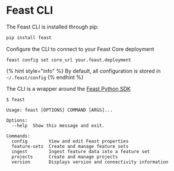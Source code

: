 # Feast CLI

The Feast CLI is installed through pip:

```bash
pip install feast
```

Configure the CLI to connect to your Feast Core deployment

```text
feast config set core_url your.feast.deployment
```

{% hint style="info" %}
By default, all configuration is stored in `~/.feast/config`
{% endhint %}

The CLI is a wrapper around the [Feast Python SDK](python-sdk.md)

```aspnet
$ feast

Usage: feast [OPTIONS] COMMAND [ARGS]...

Options:
  --help  Show this message and exit.

Commands:
  config        View and edit Feast properties
  feature-sets  Create and manage feature sets
  ingest        Ingest feature data into a feature set
  projects      Create and manage projects
  version       Displays version and connectivity information
```



